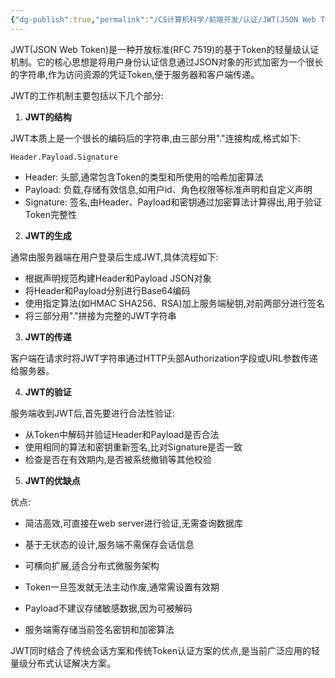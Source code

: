 ```yaml
---
{"dg-publish":true,"permalink":"/CS计算机科学/前端开发/认证/JWT(JSON Web Token)/","noteIcon":"","created":"2024-06-22T22:30:30.104+08:00","updated":"2024-04-23T23:56:31.000+08:00"}
---
```



JWT(JSON Web Token)是一种开放标准(RFC 7519)的基于Token的轻量级认证机制。它的核心思想是将用户身份认证信息通过JSON对象的形式加密为一个很长的字符串,作为访问资源的凭证Token,便于服务器和客户端传递。

JWT的工作机制主要包括以下几个部分:

1. **JWT的结构**

JWT本质上是一个很长的编码后的字符串,由三部分用"."连接构成,格式如下:

```
Header.Payload.Signature
```

- Header: 头部,通常包含Token的类型和所使用的哈希加密算法
- Payload: 负载,存储有效信息,如用户id、角色权限等标准声明和自定义声明
- Signature: 签名,由Header、Payload和密钥通过加密算法计算得出,用于验证Token完整性

2. **JWT的生成**

通常由服务器端在用户登录后生成JWT,具体流程如下:

- 根据声明规范构建Header和Payload JSON对象
- 将Header和Payload分别进行Base64编码
- 使用指定算法(如HMAC SHA256、RSA)加上服务端秘钥,对前两部分进行签名
- 将三部分用"."拼接为完整的JWT字符串

3. **JWT的传递**

客户端在请求时将JWT字符串通过HTTP头部Authorization字段或URL参数传递给服务器。

4. **JWT的验证**

服务端收到JWT后,首先要进行合法性验证:

- 从Token中解码并验证Header和Payload是否合法
- 使用相同的算法和密钥重新签名,比对Signature是否一致
- 检查是否在有效期内,是否被系统撤销等其他校验

5. **JWT的优缺点**

优点:

- 简洁高效,可直接在web server进行验证,无需查询数据库
- 基于无状态的设计,服务端不需保存会话信息
- 可横向扩展,适合分布式微服务架构
 

- Token一旦签发就无法主动作废,通常需设置有效期
- Payload不建议存储敏感数据,因为可被解码
- 服务端需存储当前签名密钥和加密算法

JWT同时结合了传统会话方案和传统Token认证方案的优点,是当前广泛应用的轻量级分布式认证解决方案。